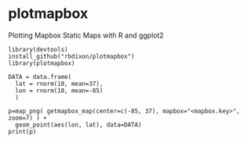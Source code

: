 # plotmapbox

Plotting Mapbox Static Maps with R and ggplot2

```
library(devtools)
install_github("rbdixon/plotmapbox")
library(plotmapbox)

DATA = data.frame(
  lat = rnorm(10, mean=37),
  lon = rnorm(10, mean=-85)
  )

p=map_png( getmapbox_map(center=c(-85, 37), mapbox="<mapbox.key>", zoom=7) ) +
  geom_point(aes(lon, lat), data=DATA)
print(p)
```
